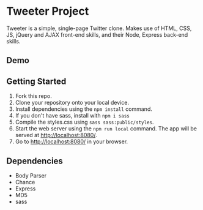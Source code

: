 # Tweeter Project

Tweeter is a simple, single-page Twitter clone.
Makes use of HTML, CSS, JS, jQuery and AJAX front-end skills, and their Node, Express back-end skills.

## Demo

## Getting Started

1. Fork this repo.
2. Clone your repository onto your local device.
3. Install dependencies using the `npm install` command.
4. If you don't have sass, install with `npm i sass`
5. Compile the styles.css using `sass sass:public/styles`.
6. Start the web server using the `npm run local` command. The app will be served at <http://localhost:8080/>.
7. Go to <http://localhost:8080/> in your browser.

## Dependencies
- Body Parser
- Chance
- Express
- MD5
- sass
